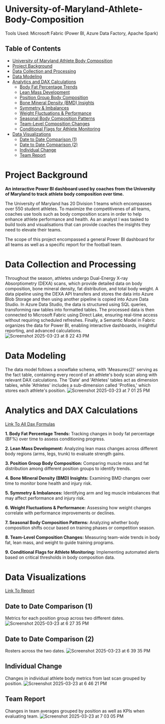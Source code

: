 # University-of-Maryland-Athlete-Body-Composition
Tools Used: Microsoft Fabric (Power BI, Azure Data Factory, Apache Spark)
## Table of Contents  
- [University of Maryland Athlete Body Composition](#university-of-maryland-athlete-body-composition)  
- [Project Background](#project-background)  
- [Data Collection and Processing](#data-collection-and-processing)  
- [Data Modeling](#data-modeling)  
- [Analytics and DAX Calculations](#analytics-and-dax-calculations)  
  - [Body Fat Percentage Trends](#body-fat-percentage-trends)  
  - [Lean Mass Development](#lean-mass-development)  
  - [Position Group Body Composition](#position-group-body-composition)  
  - [Bone Mineral Density (BMD) Insights](#bone-mineral-density-bmd-insights)  
  - [Symmetry & Imbalances](#symmetry--imbalances)  
  - [Weight Fluctuations & Performance](#weight-fluctuations--performance)  
  - [Seasonal Body Composition Patterns](#seasonal-body-composition-patterns)  
  - [Team-Level Composition Changes](#team-level-composition-changes)  
  - [Conditional Flags for Athlete Monitoring](#conditional-flags-for-athlete-monitoring)  
- [Data Visualizations](#data-visualizations)  
  - [Date to Date Comparison (1)](#date-to-date-comparison-1)  
  - [Date to Date Comparison (2)](#date-to-date-comparison-2)  
  - [Individual Change](#individual-change)  
  - [Team Report](#team-report)   
# Project Background
**An interactive Power BI dashboard used by coaches from the University of Maryland to track athlete body composition over time.**

The University of Maryland has 20 Division 1 teams which encompasses over 550 student athletes. To maximize the competitivenes of all teams, coaches use tools such as body composition scans in order to help enhance athlete performance and health. As an analyst I was tasked to build tools and visualisations that can provide coaches the insights they need to elevate their teams.

The scope of this project encompassed a general Power BI dashboard for all teams as well as a specific report for the football team. 
# Data Collection and Processing
Throughout the season, athletes undergo Dual-Energy X-ray Absorptiometry (DEXA) scans, which provide detailed data on body composition, bone mineral density, fat distribution, and total body weight. A data pipeline using the DEXA API transfers and stores the data into Azure Blob Storage and then using another pipeline is copied into Azure Data Studio. In Azure Data Studio, the data is structured using SQL queries, transforming raw tables into formatted tables. The processed data is then connected to Microsoft Fabric using Direct Lake, ensuring real-time access without requiring scheduled refreshes. Finally, a Semantic Model in Fabric organizes the data for Power BI, enabling interactive dashboards, insightful reporting, and advanced calculations.
![Screenshot 2025-03-23 at 8 22 43 PM](https://github.com/user-attachments/assets/e0a0071d-628a-4413-b5d8-c880db938868)

# Data Modeling
The data model follows a snowflake schema, with 'Measures(2)' serving as the fact table, containing every record of an athlete's body scan along with relevant DAX calculations. The 'Date' and 'Athletes' tables act as dimension tables, while 'Athletes' includes a sub-dimension called 'Profiles,' which stores each athlete's position.
![Screenshot 2025-03-23 at 7 01 25 PM](https://github.com/user-attachments/assets/6f81f406-99f5-4f95-a10f-f4b86cd2c65f)

# Analytics and DAX Calculations
[Link To All Dax Formulas](https://github.com/allenliu107/University-of-Maryland-Athlete-Body-Composition/blob/main/Football%20Dexa%20-%20Measures%20.pdf)

**1. Body Fat Percentage Trends:**
Tracking changes in body fat percentage (BF%) over time to assess conditioning progress.

**2. Lean Mass Development:**
Analyzing lean mass changes across different body regions (arms, legs, trunk) to evaluate strength gains.

**3. Position Group Body Composition:**
Comparing muscle mass and fat distribution among different position groups to identify trends.

**4. Bone Mineral Density (BMD) Insights:**
Examining BMD changes over time to monitor bone health and injury risk.

**5. Symmetry & Imbalances:**
Identifying arm and leg muscle imbalances that may affect performance and injury risk.

**6. Weight Fluctuations & Performance:**
Assessing how weight changes correlate with performance improvements or declines.

**7. Seasonal Body Composition Patterns:**
Analyzing whether body composition shifts occur based on training phases or competition season.

**8. Team-Level Composition Changes:**
Measuring team-wide trends in body fat, lean mass, and weight to guide training programs.

**9. Conditional Flags for Athlete Monitoring:**
Implementing automated alerts based on critical thresholds in body composition data.

# Data Visualizations
[Link To Report](https://github.com/allenliu107/University-of-Maryland-Athlete-Body-Composition/blob/main/FootballDEXA_Dec18%201.pdf)
## Date to Date Comparison (1)
Metrics for each position group across two different dates.
![Screenshot 2025-03-23 at 6 27 35 PM](https://github.com/user-attachments/assets/e2c3da3b-144e-4368-b97f-619cadd736e2)
## Date to Date Comparison (2)
Rosters across the two dates.
![Screenshot 2025-03-23 at 6 39 35 PM](https://github.com/user-attachments/assets/5dc393b3-f85f-4ba2-93d4-f32967c60723)
## Individual Change
Changes in individual athlete body metrics from last scan grouped by position.
![Screenshot 2025-03-23 at 6 46 21 PM](https://github.com/user-attachments/assets/7b8c5575-9458-4b11-84eb-1c921e371a25)
## Team Report
Changes in team averages grouped by position as well as KPIs when evaluating team.
![Screenshot 2025-03-23 at 7 03 05 PM](https://github.com/user-attachments/assets/aab4321e-b9f4-43d7-a134-5fa4927c5f83)

